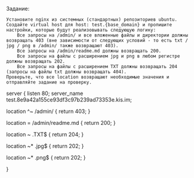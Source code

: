 
Задание:

    Установите nginx из системных (стандартных) репозиториев ubuntu.
    Создайте virtual host для host: test.{base_domain} и пропишите настройки, которые будут реализовывать следующую логику:
        Все запросы на /admin/ и все вложенные файлы и директории должны возвращать 403 (вне зависимости от следующих условий - то есть txt / jpg / png в /admin/ также возвращают 403).
        Все запросы на /admin/readme.md должны возвращать 200.
        Все запросы на файлы с расширением jpg и png в любом регистре должны возвращать 202.
        Все запросы на файлы с расширением TXT должны возвращать 204 (запросы на файлы txt должны возвращать 404).
    Проверьте, что все location возвращают необходимые значения и отправляйте задание на проверку.




server {
  listen 80;
  server_name test.8e9a42a155ce93df3c97b239ad73353e.kis.im;

  location ^~ /admin/ {
    return 403;
  }

  location = /admin/readme.md {
    return 200;
  }

  location ~ \.TXT$ {
    return 204;
  }

  location ~* \.jpg$ {
    return 202;
  }

  location ~* \.png$ {
    return 202;
  }

}
